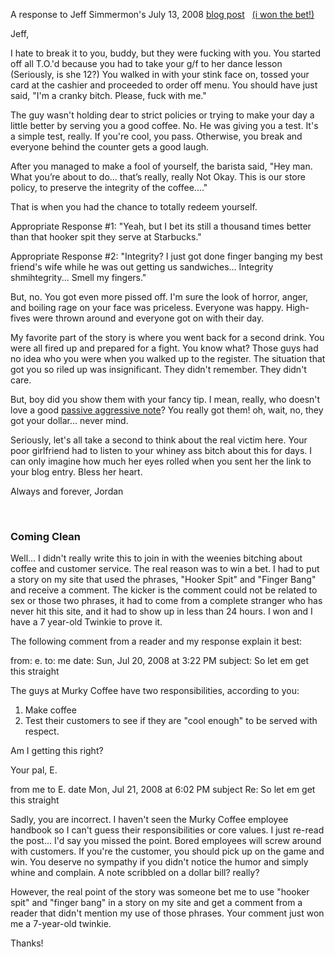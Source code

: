 A response to Jeff Simmermon's July 13, 2008 [blog
post](http://www.andiamnotlying.com/2008/murky-coffee-arlington-hold-that-espresso-between-your-knees/)
  [(i won the bet!)](#why)

Jeff,

I hate to break it to you, buddy, but they were fucking with you. You
started off all T.O.'d because you had to take your g/f to her dance
lesson (Seriously, is she 12?) You walked in with your stink face on,
tossed your card at the cashier and proceeded to order off menu. You
should have just said, "I'm a cranky bitch. Please, fuck with me."

The guy wasn't holding dear to strict policies or trying to make your
day a little better by serving you a good coffee. No. He was giving you
a test. It's a simple test, really. If you're cool, you pass. Otherwise,
you break and everyone behind the counter gets a good laugh.

After you managed to make a fool of yourself, the barista said, "Hey
man. What you’re about to do... that’s really, really Not Okay. This is
our store policy, to preserve the integrity of the coffee...."

That is when you had the chance to totally redeem yourself.

Appropriate Response \#1: "Yeah, but I bet its still a thousand times
better than that hooker spit they serve at Starbucks."

Appropriate Response \#2: "Integrity? I just got done finger banging my
best friend's wife while he was out getting us sandwiches... Integrity
shmihtegrity... Smell my fingers."

But, no. You got even more pissed off. I'm sure the look of horror,
anger, and boiling rage on your face was priceless. Everyone was happy.
High-fives were thrown around and everyone got on with their day.

My favorite part of the story is where you went back for a second drink.
You were all fired up and prepared for a fight. You know what? Those
guys had no idea who you were when you walked up to the register. The
situation that got you so riled up was insignificant. They didn't
remember. They didn't care.

But, boy did you show them with your fancy tip. I mean, really, who
doesn't love a good [passive aggressive
note](http://www.passiveaggressivenotes.com)? You really got them! oh,
wait, no, they got your dollar... never mind.

Seriously, let's all take a second to think about the real victim here.
Your poor girlfriend had to listen to your whiney ass bitch about this
for days. I can only imagine how much her eyes rolled when you sent her
the link to your blog entry. Bless her heart.

Always and forever,
 Jordan


 
  

### Coming Clean

Well... I didn't really write this to join in with the weenies bitching
about coffee and customer service. The real reason was to win a bet. I
had to put a story on my site that used the phrases, "Hooker Spit" and
"Finger Bang" and receive a comment. The kicker is the comment could not
be related to sex or those two phrases, it had to come from a complete
stranger who has never hit this site, and it had to show up in less than
24 hours. I won and I have a 7 year-old Twinkie to prove it.

The following comment from a reader and my response explain it best:

from: e.
 to: me
 date: Sun, Jul 20, 2008 at 3:22 PM
 subject: So let em get this straight

The guys at Murky Coffee have two responsibilities, according to you:
 1. Make coffee
 2. Test their customers to see if they are "cool enough" to be served
with respect.

Am I getting this right?

Your pal,
 E.



from me
 to E.
 date Mon, Jul 21, 2008 at 6:02 PM
 subject Re: So let em get this straight

Sadly, you are incorrect. I haven't seen the Murky Coffee employee
handbook so I can't guess their responsibilities or core values. I just
re-read the post... I'd say you missed the point. Bored employees will
screw around with customers. If you're the customer, you should pick up
on the game and win. You deserve no sympathy if you didn't notice the
humor and simply whine and complain. A note scribbled on a dollar bill?
really?

However, the real point of the story was someone bet me to use "hooker
spit" and "finger bang" in a story on my site and get a comment from a
reader that didn't mention my use of those phrases. Your comment just
won me a 7-year-old twinkie.

Thanks!
